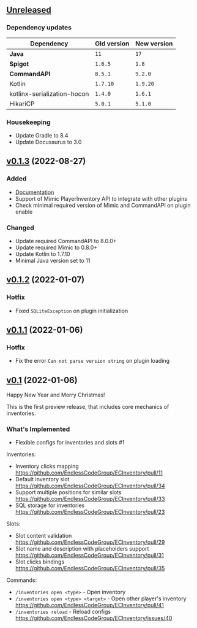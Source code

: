 ## [Unreleased]

### Dependency updates

| Dependency                  | Old version | New version |
|-----------------------------|-------------|-------------|
| **Java**                    | `11`        | `17`        |
| **Spigot**                  | `1.6.5`     | `1.8`       |
| **CommandAPI**              | `8.5.1`     | `9.2.0`     |
| Kotlin                      | `1.7.10`    | `1.9.20`    |
| kotlinx-serialization-hocon | `1.4.0`     | `1.6.1`     |
| HikariCP                    | `5.0.1`     | `5.1.0`     |

### Housekeeping

- Update Gradle to 8.4
- Update Docusaurus to 3.0

## [v0.1.3] (2022-08-27)

### Added

- [Documentation](https://endlesscodegroup.github.io/ECInventory/docs/intro)
- Support of Mimic PlayerInventory API to integrate with other plugins
- Check minimal required version of Mimic and CommandAPI on plugin enable

### Changed

- Update required CommandAPI to 8.0.0+
- Update required Mimic to 0.8.0+
- Update Kotlin to 1.7.10
- Minimal Java version set to 11

## [v0.1.2] (2022-01-07)

### Hotfix

- Fixed `SQLiteException` on plugin initialization

## [v0.1.1] (2022-01-06)

### Hotfix

- Fix the error `Can not parse version string` on plugin loading

## [v0.1] (2022-01-06)

Happy New Year and Merry Christmas!

This is the first preview release, that includes core mechanics of inventories.

### What's Implemented

- Flexible configs for inventories and slots #1

Inventories:
* Inventory clicks mapping https://github.com/EndlessCodeGroup/ECInventory/pull/11
* Default inventory slot https://github.com/EndlessCodeGroup/ECInventory/pull/34
* Support multiple positions for similar slots https://github.com/EndlessCodeGroup/ECInventory/pull/33
* SQL storage for inventories https://github.com/EndlessCodeGroup/ECInventory/pull/23

Slots:
* Slot content validation https://github.com/EndlessCodeGroup/ECInventory/pull/29
* Slot name and description with placeholders support https://github.com/EndlessCodeGroup/ECInventory/pull/31
* Slot clicks bindings https://github.com/EndlessCodeGroup/ECInventory/pull/35

Commands:
* `/inventories open <type>` - Open inventory
* `/inventories open <type> <target>` - Open other player's inventory https://github.com/EndlessCodeGroup/ECInventory/pull/41
* `/inventories reload` - Reload configs https://github.com/EndlessCodeGroup/ECInventory/issues/40

[Unreleased]: https://github.com/EndlessCodeGroup/ECInventory/compare/v0.1.3...HEAD
[v0.1.3]: https://github.com/EndlessCodeGroup/ECInventory/compare/v0.1.2...v0.1.3
[v0.1.2]: https://github.com/EndlessCodeGroup/ECInventory/compare/v0.1.1...v0.1.2
[v0.1.1]: https://github.com/EndlessCodeGroup/ECInventory/compare/v0.1...v0.1.1
[v0.1]: https://github.com/EndlessCodeGroup/ECInventory/commits/v0.1
